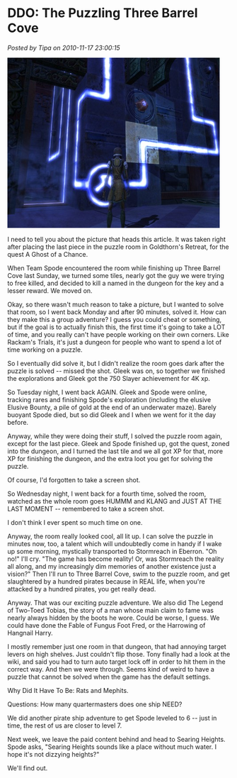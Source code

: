 # DDO: The Puzzling Three Barrel Cove

*Posted by Tipa on 2010-11-17 23:00:15*

[![](../../../uploads/2010/11/dndclient-2010-11-17-22-08-34-14-480x384.jpg "The last piece in place")](../../../uploads/2010/11/dndclient-2010-11-17-22-08-34-14.jpg)

I need to tell you about the picture that heads this article. It was taken right after placing the last piece in the puzzle room in Goldthorn's Retreat, for the quest A Ghost of a Chance.

When Team Spode encountered the room while finishing up Three Barrel Cove last Sunday, we turned some tiles, nearly got the guy we were trying to free killed, and decided to kill a named in the dungeon for the key and a lesser reward. We moved on.

Okay, so there wasn't much reason to take a picture, but I wanted to solve that room, so I went back Monday and after 90 minutes, solved it. How can they make this a group adventure? I guess you could cheat or something, but if the goal is to actually finish this, the first time it's going to take a LOT of time, and you really can't have people working on their own corners. Like Rackam's Trials, it's just a dungeon for people who want to spend a lot of time working on a puzzle.

So I eventually did solve it, but I didn't realize the room goes dark after the puzzle is solved -- missed the shot. Gleek was on, so together we finished the explorations and Gleek got the 750 Slayer achievement for 4K xp.

So Tuesday night, I went back AGAIN. Gleek and Spode were online, tracking rares and finishing Spode's exploration (including the elusive Elusive Bounty, a pile of gold at the end of an underwater maze). Barely buoyant Spode died, but so did Gleek and I when we went for it the day before.

Anyway, while they were doing their stuff, I solved the puzzle room again, except for the last piece. Gleek and Spode finished up, got the quest, zoned into the dungeon, and I turned the last tile and we all got XP for that, more XP for finishing the dungeon, and the extra loot you get for solving the puzzle.

Of course, I'd forgotten to take a screen shot.

So Wednesday night, I went back for a fourth time, solved the room, watched as the whole room goes HUMMM and KLANG and JUST AT THE LAST MOMENT -- remembered to take a screen shot.

I don't think I ever spent so much time on one.

Anyway, the room really looked cool, all lit up. I can solve the puzzle in minutes now, too, a talent which will undoubtedly come in handy if I wake up some morning, mystically transported to Stormreach in Eberron. "Oh no!" I'll cry. "The game has become reality! Or, was Stormreach the reality all along, and my increasingly dim memories of another existence just a vision?" Then I'll run to Three Barrel Cove, swim to the puzzle room, and get slaughtered by a hundred pirates because in REAL life, when you're attacked by a hundred pirates, you get really dead.

Anyway. That was our exciting puzzle adventure. We also did The Legend of Two-Toed Tobias, the story of a man whose main claim to fame was nearly always hidden by the boots he wore. Could be worse, I guess. We could have done the Fable of Fungus Foot Fred, or the Harrowing of Hangnail Harry.

I mostly remember just one room in that dungeon, that had annoying target levers on high shelves. Just couldn't flip those. Tony finally had a look at the wiki, and said you had to turn auto target lock off in order to hit them in the correct way. And then we were through. Seems kind of weird to have a puzzle that cannot be solved when the game has the default settings.

Why Did It Have To Be: Rats and Mephits.

Questions: How many quartermasters does one ship NEED?

We did another pirate ship adventure to get Spode leveled to 6 -- just in time, the rest of us are closer to level 7.

Next week, we leave the paid content behind and head to Searing Heights. Spode asks, "Searing Heights sounds like a place without much water. I hope it's not dizzying heights?"

We'll find out.

